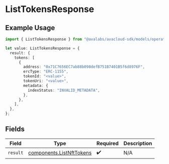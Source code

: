 # ListTokensResponse

## Example Usage

```typescript
import { ListTokensResponse } from "@avalabs/avacloud-sdk/models/operations";

let value: ListTokensResponse = {
  result: {
    tokens: [
      {
        address: "0x71C7656EC7ab88b098defB751B7401B5f6d8976F",
        ercType: "ERC-1155",
        tokenId: "<value>",
        tokenUri: "<value>",
        metadata: {
          indexStatus: "INVALID_METADATA",
        },
      },
    ],
  },
};
```

## Fields

| Field                                                                | Type                                                                 | Required                                                             | Description                                                          |
| -------------------------------------------------------------------- | -------------------------------------------------------------------- | -------------------------------------------------------------------- | -------------------------------------------------------------------- |
| `result`                                                             | [components.ListNftTokens](../../models/components/listnfttokens.md) | :heavy_check_mark:                                                   | N/A                                                                  |